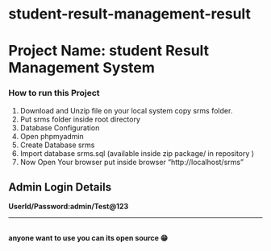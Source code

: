 # student-result-management-result
<h1>Project Name: student Result Management System</h1>
<h3>How to run this Project</h3>
<ol>
  <li> Download and Unzip file on your local system copy srms folder.</li>
  <li> Put srms folder inside root directory</li>
  <li>Database Configuration</li>
  <li>Open phpmyadmin</li>
  <li>Create Database srms</li>
  <li>Import database srms.sql (available inside zip package/ in repository )</li>
  <li>Now Open Your browser put inside browser “http://localhost/srms”</li>

</ol>
<h2>Admin Login Details</h2>
<strong>UserId/Password:admin/Test@123</strong>
<hr>
<br>
<strong>anyone want to use you can its open source 😁</strong>
<!-- <h4>Documnts in repo</h4> -->








